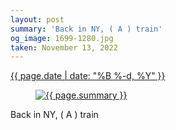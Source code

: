 ```yaml
---
layout: post
summary: 'Back in NY, ( A ) train'
og_image: 1699-1280.jpg
taken: November 13, 2022
---
```


<div class="post">
 <time>
  <a href="/1699">
   {{ page.date | date: "%B %-d, %Y" }}
  </a>
 </time>
 <a href="/1699">
  <figure data-taken="11/13/2022">
   <img alt="{{ page.summary }}" sizes="(min-width: 700px) 50vw, calc(100vw - 2rem)" src="{{ site.assets_url }}/1699-640.jpg" srcset="{{ site.assets_url }}/1699-320.jpg 320w, {{ site.assets_url }}/1699-640.jpg 640w, {{ site.assets_url }}/1699-960.jpg 960w, {{ site.assets_url }}/1699-1280.jpg 1280w"/>
  </figure>
 </a>
 <span>
  Back in NY, ( A ) train
 </span>
</div>

